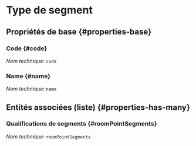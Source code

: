 # Type de segment
<!--- THIS FILE IS GENERATED PLEASE DO NOT EDIT IT DIRECTLY --->



## Propriétés de base {#properties-base}

### Code {#code}



*Nom technique:* ```code```

### Name {#name}



*Nom technique:* ```name```




## Entités associées (liste) {#properties-has-many}

### Qualifications de segments {#roomPointSegments}



*Nom technique:* ```roomPointSegments```




